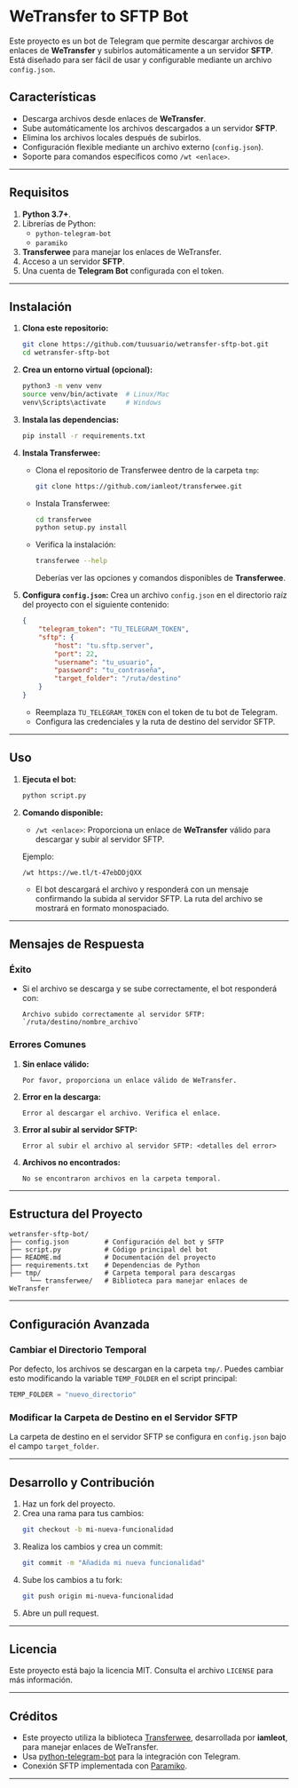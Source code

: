 
# WeTransfer to SFTP Bot

Este proyecto es un bot de Telegram que permite descargar archivos de enlaces de **WeTransfer** y subirlos automáticamente a un servidor **SFTP**. Está diseñado para ser fácil de usar y configurable mediante un archivo `config.json`.

## Características

- Descarga archivos desde enlaces de **WeTransfer**.
- Sube automáticamente los archivos descargados a un servidor **SFTP**.
- Elimina los archivos locales después de subirlos.
- Configuración flexible mediante un archivo externo (`config.json`).
- Soporte para comandos específicos como `/wt <enlace>`.

---

## Requisitos

1. **Python 3.7+**.
2. Librerías de Python:
   - `python-telegram-bot`
   - `paramiko`
3. **Transferwee** para manejar los enlaces de WeTransfer.
4. Acceso a un servidor **SFTP**.
5. Una cuenta de **Telegram Bot** configurada con el token.

---

## Instalación

1. **Clona este repositorio:**
   ```bash
   git clone https://github.com/tuusuario/wetransfer-sftp-bot.git
   cd wetransfer-sftp-bot
   ```

2. **Crea un entorno virtual (opcional):**
   ```bash
   python3 -m venv venv
   source venv/bin/activate  # Linux/Mac
   venv\Scripts\activate     # Windows
   ```

3. **Instala las dependencias:**
   ```bash
   pip install -r requirements.txt
   ```

4. **Instala Transferwee:**
   - Clona el repositorio de Transferwee dentro de la carpeta `tmp`:
     ```bash
     git clone https://github.com/iamleot/transferwee.git
     ```
   - Instala Transferwee:
     ```bash
     cd transferwee
     python setup.py install
     ```
   - Verifica la instalación:
     ```bash
     transferwee --help
     ```
     Deberías ver las opciones y comandos disponibles de **Transferwee**.

5. **Configura `config.json`:**
   Crea un archivo `config.json` en el directorio raíz del proyecto con el siguiente contenido:
   ```json
   {
       "telegram_token": "TU_TELEGRAM_TOKEN",
       "sftp": {
           "host": "tu.sftp.server",
           "port": 22,
           "username": "tu_usuario",
           "password": "tu_contraseña",
           "target_folder": "/ruta/destino"
       }
   }
   ```
   - Reemplaza `TU_TELEGRAM_TOKEN` con el token de tu bot de Telegram.
   - Configura las credenciales y la ruta de destino del servidor SFTP.

---

## Uso

1. **Ejecuta el bot:**
   ```bash
   python script.py
   ```

2. **Comando disponible:**
   - `/wt <enlace>`: Proporciona un enlace de **WeTransfer** válido para descargar y subir al servidor SFTP.

   Ejemplo:
   ```
   /wt https://we.tl/t-47ebDDjQXX
   ```

   - El bot descargará el archivo y responderá con un mensaje confirmando la subida al servidor SFTP. La ruta del archivo se mostrará en formato monospaciado.

---

## Mensajes de Respuesta

### Éxito

- Si el archivo se descarga y se sube correctamente, el bot responderá con:
  ```
  Archivo subido correctamente al servidor SFTP:
  `/ruta/destino/nombre_archivo`
  ```

### Errores Comunes

1. **Sin enlace válido:**
   ```
   Por favor, proporciona un enlace válido de WeTransfer.
   ```

2. **Error en la descarga:**
   ```
   Error al descargar el archivo. Verifica el enlace.
   ```

3. **Error al subir al servidor SFTP:**
   ```
   Error al subir el archivo al servidor SFTP: <detalles del error>
   ```

4. **Archivos no encontrados:**
   ```
   No se encontraron archivos en la carpeta temporal.
   ```

---

## Estructura del Proyecto

```
wetransfer-sftp-bot/
├── config.json         # Configuración del bot y SFTP
├── script.py           # Código principal del bot
├── README.md           # Documentación del proyecto
├── requirements.txt    # Dependencias de Python
├── tmp/                # Carpeta temporal para descargas
     └── transferwee/   # Biblioteca para manejar enlaces de WeTransfer
```

---

## Configuración Avanzada

### Cambiar el Directorio Temporal
Por defecto, los archivos se descargan en la carpeta `tmp/`. Puedes cambiar esto modificando la variable `TEMP_FOLDER` en el script principal:

```python
TEMP_FOLDER = "nuevo_directorio"
```

### Modificar la Carpeta de Destino en el Servidor SFTP
La carpeta de destino en el servidor SFTP se configura en `config.json` bajo el campo `target_folder`.

---

## Desarrollo y Contribución

1. Haz un fork del proyecto.
2. Crea una rama para tus cambios:
   ```bash
   git checkout -b mi-nueva-funcionalidad
   ```
3. Realiza los cambios y crea un commit:
   ```bash
   git commit -m "Añadida mi nueva funcionalidad"
   ```
4. Sube los cambios a tu fork:
   ```bash
   git push origin mi-nueva-funcionalidad
   ```
5. Abre un pull request.

---

## Licencia

Este proyecto está bajo la licencia MIT. Consulta el archivo `LICENSE` para más información.

---

## Créditos

- Este proyecto utiliza la biblioteca [Transferwee](https://github.com/iamleot/transferwee), desarrollada por **iamleot**, para manejar enlaces de WeTransfer.
- Usa [python-telegram-bot](https://python-telegram-bot.org/) para la integración con Telegram.
- Conexión SFTP implementada con [Paramiko](http://www.paramiko.org/).

---
